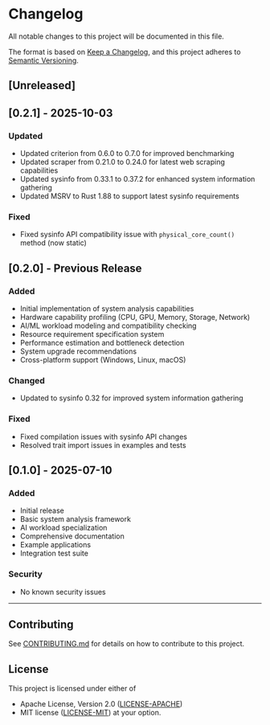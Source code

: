 # Changelog

All notable changes to this project will be documented in this file.

The format is based on [Keep a Changelog](https://keepachangelog.com/en/1.0.0/),
and this project adheres to [Semantic Versioning](https://semver.org/spec/v2.0.0.html).

## [Unreleased]

## [0.2.1] - 2025-10-03

### Updated

- Updated criterion from 0.6.0 to 0.7.0 for improved benchmarking
- Updated scraper from 0.21.0 to 0.24.0 for latest web scraping capabilities  
- Updated sysinfo from 0.33.1 to 0.37.2 for enhanced system information gathering
- Updated MSRV to Rust 1.88 to support latest sysinfo requirements

### Fixed

- Fixed sysinfo API compatibility issue with `physical_core_count()` method (now static)

## [0.2.0] - Previous Release

### Added
- Initial implementation of system analysis capabilities
- Hardware capability profiling (CPU, GPU, Memory, Storage, Network)
- AI/ML workload modeling and compatibility checking
- Resource requirement specification system
- Performance estimation and bottleneck detection
- System upgrade recommendations
- Cross-platform support (Windows, Linux, macOS)

### Changed
- Updated to sysinfo 0.32 for improved system information gathering

### Fixed
- Fixed compilation issues with sysinfo API changes
- Resolved trait import issues in examples and tests

## [0.1.0] - 2025-07-10

### Added
- Initial release
- Basic system analysis framework
- AI workload specialization
- Comprehensive documentation
- Example applications
- Integration test suite

### Security
- No known security issues

---

## Contributing

See [CONTRIBUTING.md](CONTRIBUTING.md) for details on how to contribute to this project.

## License

This project is licensed under either of
 * Apache License, Version 2.0 ([LICENSE-APACHE](LICENSE-APACHE))
 * MIT license ([LICENSE-MIT](LICENSE-MIT))
at your option.